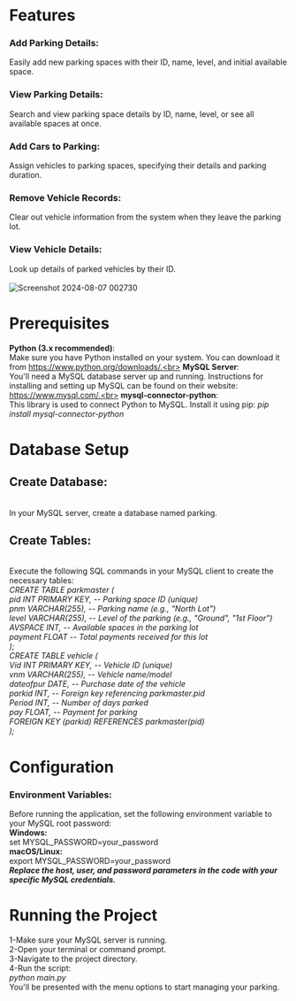 # **Features**
### Add Parking Details:
Easily add new parking spaces with their ID, name, level, and initial available space.  <br>
### View Parking Details:
Search and view parking space details by ID, name, level, or see all available spaces at once. <br>
### Add Cars to Parking: 
Assign vehicles to parking spaces, specifying their details and parking duration. <br>
### Remove Vehicle Records: 
Clear out vehicle information from the system when they leave the parking lot. <br>
### View Vehicle Details: 
Look up details of parked vehicles by their ID.<br><br>
![Screenshot 2024-08-07 002730](https://github.com/user-attachments/assets/e70df3ea-9dac-41dd-a77a-35741ecd4f23)
# **Prerequisites**
**Python (3.x recommended)**: <br> Make sure you have Python installed on your system. You can download it from https://www.python.org/downloads/.<br>
**MySQL Server**: <br> You'll need a MySQL database server up and running.  Instructions for installing and setting up MySQL can be found on their website: https://www.mysql.com/.<br>
**mysql-connector-python**:  <br>This library is used to connect Python to MySQL. Install it using pip:
*pip install mysql-connector-python*
# **Database Setup**
## Create Database:
<br> In your MySQL server, create a database named parking.
## Create Tables:  
<br> Execute the following SQL commands in your MySQL client to create the necessary tables:<br>
*CREATE TABLE parkmaster ( <br>
    pid INT PRIMARY KEY,   -- Parking space ID (unique)  <br>
    pnm VARCHAR(255),      -- Parking name (e.g., "North Lot") <br>
    level VARCHAR(255),    -- Level of the parking (e.g., "Ground", "1st Floor") <br>
    AVSPACE INT,           -- Available spaces in the parking lot <br>
    payment FLOAT          -- Total payments received for this lot <br>
);*
<br>
*CREATE TABLE vehicle ( <br>
    Vid INT PRIMARY KEY,    -- Vehicle ID (unique) <br>
    vnm VARCHAR(255),      -- Vehicle name/model <br>
    dateofpur DATE,        -- Purchase date of the vehicle <br>
    parkid INT,            -- Foreign key referencing parkmaster.pid <br>
    Period INT,            -- Number of days parked <br>
    pay FLOAT,             -- Payment for parking <br>
    FOREIGN KEY (parkid) REFERENCES parkmaster(pid) <br>
);*<br>
# **Configuration**
### **Environment Variables:**

Before running the application, set the following environment variable to your MySQL root password:<br>
**Windows:**  <br>set MYSQL_PASSWORD=your_password<br>
**macOS/Linux:** <br>export MYSQL_PASSWORD=your_password <br>
***Replace the host, user, and password parameters in the code with your specific MySQL credentials.***
# **Running the Project** <br>
1-Make sure your MySQL server is running.<br>
2-Open your terminal or command prompt.<br>
3-Navigate to the project directory.<br>
4-Run the script:<br>
*python main.py*<br>
You'll be presented with the menu options to start managing your parking.





